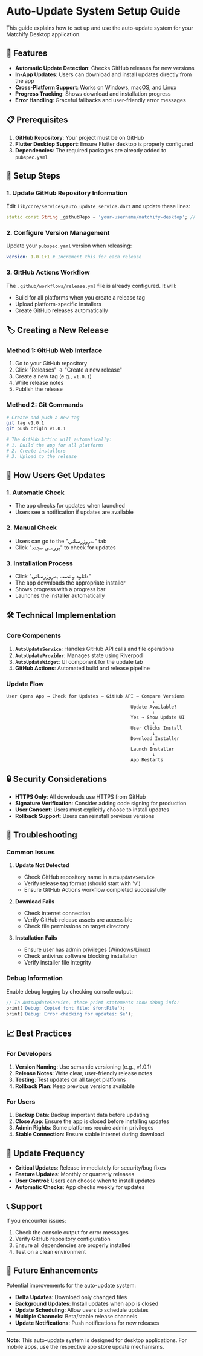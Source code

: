 # Auto-Update System Setup Guide

This guide explains how to set up and use the auto-update system for your Matchify Desktop application.

## 🚀 Features

- **Automatic Update Detection**: Checks GitHub releases for new versions
- **In-App Updates**: Users can download and install updates directly from the app
- **Cross-Platform Support**: Works on Windows, macOS, and Linux
- **Progress Tracking**: Shows download and installation progress
- **Error Handling**: Graceful fallbacks and user-friendly error messages

## 📋 Prerequisites

1. **GitHub Repository**: Your project must be on GitHub
2. **Flutter Desktop Support**: Ensure Flutter desktop is properly configured
3. **Dependencies**: The required packages are already added to `pubspec.yaml`

## 🔧 Setup Steps

### 1. Update GitHub Repository Information

Edit `lib/core/services/auto_update_service.dart` and update these lines:

```dart
static const String _githubRepo = 'your-username/matchify-desktop'; // Replace with your actual repo
```

### 2. Configure Version Management

Update your `pubspec.yaml` version when releasing:

```yaml
version: 1.0.1+1 # Increment this for each release
```

### 3. GitHub Actions Workflow

The `.github/workflows/release.yml` file is already configured. It will:

- Build for all platforms when you create a release tag
- Upload platform-specific installers
- Create GitHub releases automatically

## 🏷️ Creating a New Release

### Method 1: GitHub Web Interface

1. Go to your GitHub repository
2. Click "Releases" → "Create a new release"
3. Create a new tag (e.g., `v1.0.1`)
4. Write release notes
5. Publish the release

### Method 2: Git Commands

```bash
# Create and push a new tag
git tag v1.0.1
git push origin v1.0.1

# The GitHub Action will automatically:
# 1. Build the app for all platforms
# 2. Create installers
# 3. Upload to the release
```

## 📱 How Users Get Updates

### 1. **Automatic Check**

- The app checks for updates when launched
- Users see a notification if updates are available

### 2. **Manual Check**

- Users can go to the "به‌روزرسانی" tab
- Click "بررسی مجدد" to check for updates

### 3. **Installation Process**

- Click "دانلود و نصب به‌روزرسانی"
- The app downloads the appropriate installer
- Shows progress with a progress bar
- Launches the installer automatically

## 🛠️ Technical Implementation

### Core Components

1. **`AutoUpdateService`**: Handles GitHub API calls and file operations
2. **`AutoUpdateProvider`**: Manages state using Riverpod
3. **`AutoUpdateWidget`**: UI component for the update tab
4. **GitHub Actions**: Automated build and release pipeline

### Update Flow

```
User Opens App → Check for Updates → GitHub API → Compare Versions
                                                      ↓
                                              Update Available?
                                                      ↓
                                              Yes → Show Update UI
                                                      ↓
                                              User Clicks Install
                                                      ↓
                                              Download Installer
                                                      ↓
                                              Launch Installer
                                                      ↓
                                              App Restarts
```

## 🔒 Security Considerations

- **HTTPS Only**: All downloads use HTTPS from GitHub
- **Signature Verification**: Consider adding code signing for production
- **User Consent**: Users must explicitly choose to install updates
- **Rollback Support**: Users can reinstall previous versions

## 🐛 Troubleshooting

### Common Issues

1. **Update Not Detected**

   - Check GitHub repository name in `AutoUpdateService`
   - Verify release tag format (should start with 'v')
   - Ensure GitHub Actions workflow completed successfully

2. **Download Fails**

   - Check internet connection
   - Verify GitHub release assets are accessible
   - Check file permissions on target directory

3. **Installation Fails**
   - Ensure user has admin privileges (Windows/Linux)
   - Check antivirus software blocking installation
   - Verify installer file integrity

### Debug Information

Enable debug logging by checking console output:

```dart
// In AutoUpdateService, these print statements show debug info:
print('Debug: Copied font file: $fontFile');
print('Debug: Error checking for updates: $e');
```

## 📈 Best Practices

### For Developers

1. **Version Naming**: Use semantic versioning (e.g., v1.0.1)
2. **Release Notes**: Write clear, user-friendly release notes
3. **Testing**: Test updates on all target platforms
4. **Rollback Plan**: Keep previous versions available

### For Users

1. **Backup Data**: Backup important data before updating
2. **Close App**: Ensure the app is closed before installing updates
3. **Admin Rights**: Some platforms require admin privileges
4. **Stable Connection**: Ensure stable internet during download

## 🔄 Update Frequency

- **Critical Updates**: Release immediately for security/bug fixes
- **Feature Updates**: Monthly or quarterly releases
- **User Control**: Users can choose when to install updates
- **Automatic Checks**: App checks weekly for updates

## 📞 Support

If you encounter issues:

1. Check the console output for error messages
2. Verify GitHub repository configuration
3. Ensure all dependencies are properly installed
4. Test on a clean environment

## 🎯 Future Enhancements

Potential improvements for the auto-update system:

- **Delta Updates**: Download only changed files
- **Background Updates**: Install updates when app is closed
- **Update Scheduling**: Allow users to schedule updates
- **Multiple Channels**: Beta/stable release channels
- **Update Notifications**: Push notifications for new releases

---

**Note**: This auto-update system is designed for desktop applications. For mobile apps, use the respective app store update mechanisms.
